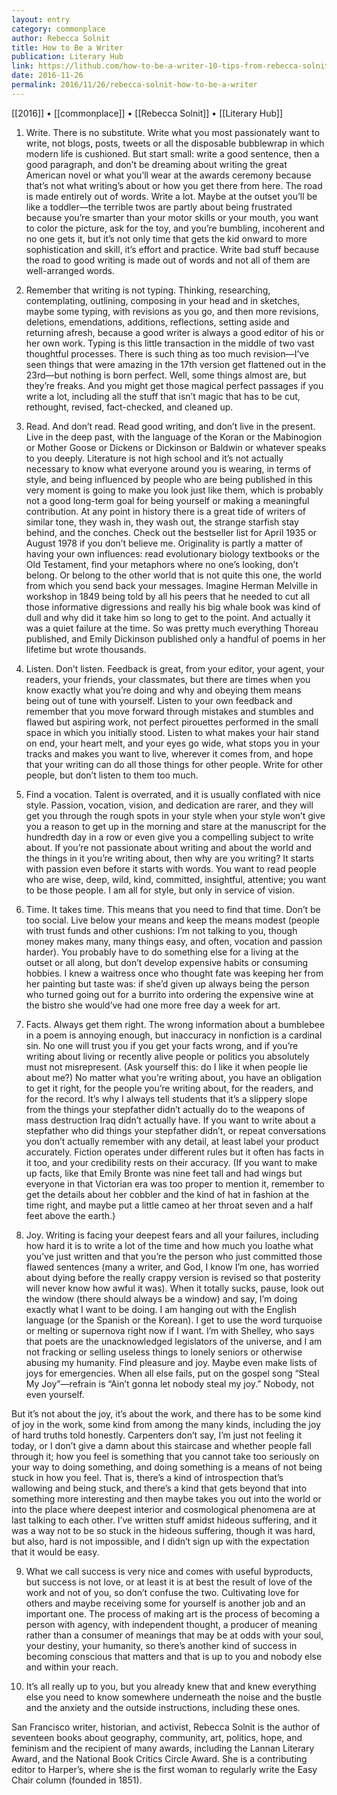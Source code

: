 ```yaml
---
layout: entry
category: commonplace
author: Rebecca Solnit
title: How to Be a Writer
publication: Literary Hub
link: https://lithub.com/how-to-be-a-writer-10-tips-from-rebecca-solnit/
date: 2016-11-26
permalink: 2016/11/26/rebecca-solnit-how-to-be-a-writer
---
```


[[2016]] • [[commonplace]] • [[Rebecca Solnit]] • [[Literary Hub]]
 
1) Write. There is no substitute. Write what you most passionately want to write, not blogs, posts, tweets or all the disposable bubblewrap in which modern life is cushioned. But start small: write a good sentence, then a good paragraph, and don’t be dreaming about writing the great American novel or what you’ll wear at the awards ceremony because that’s not what writing’s about or how you get there from here. The road is made entirely out of words. Write a lot. Maybe at the outset you’ll be like a toddler—the terrible twos are partly about being frustrated because you’re smarter than your motor skills or your mouth, you want to color the picture, ask for the toy, and you’re bumbling, incoherent and no one gets it, but it’s not only time that gets the kid onward to more sophistication and skill, it’s effort and practice. Write bad stuff because the road to good writing is made out of words and not all of them are well-arranged words.

2) Remember that writing is not typing. Thinking, researching, contemplating, outlining, composing in your head and in sketches, maybe some typing, with revisions as you go, and then more revisions, deletions, emendations, additions, reflections, setting aside and returning afresh, because a good writer is always a good editor of his or her own work. Typing is this little transaction in the middle of two vast thoughtful processes. There is such thing as too much revision—I’ve seen things that were amazing in the 17th version get flattened out in the 23rd—but nothing is born perfect. Well, some things almost are, but they’re freaks. And you might get those magical perfect passages if you write a lot, including all the stuff that isn’t magic that has to be cut, rethought, revised, fact-checked, and cleaned up.

3) Read. And don’t read. Read good writing, and don’t live in the present. Live in the deep past, with the language of the Koran or the Mabinogion or Mother Goose or Dickens or Dickinson or Baldwin or whatever speaks to you deeply. Literature is not high school and it’s not actually necessary to know what everyone around you is wearing, in terms of style, and being influenced by people who are being published in this very moment is going to make you look just like them, which is probably not a good long-term goal for being yourself or making a meaningful contribution. At any point in history there is a great tide of writers of similar tone, they wash in, they wash out, the strange starfish stay behind, and the conches. Check out the bestseller list for April 1935 or August 1978 if you don’t believe me. Originality is partly a matter of having your own influences: read evolutionary biology textbooks or the Old Testament, find your metaphors where no one’s looking, don’t belong. Or belong to the other world that is not quite this one, the world from which you send back your messages. Imagine Herman Melville in workshop in 1849 being told by all his peers that he needed to cut all those informative digressions and really his big whale book was kind of dull and why did it take him so long to get to the point. And actually it was a quiet failure at the time. So was pretty much everything Thoreau published, and Emily Dickinson published only a handful of poems in her lifetime but wrote thousands.

4) Listen. Don’t listen. Feedback is great, from your editor, your agent, your readers, your friends, your classmates, but there are times when you know exactly what you’re doing and why and obeying them means being out of tune with yourself. Listen to your own feedback and remember that you move forward through mistakes and stumbles and flawed but aspiring work, not perfect pirouettes performed in the small space in which you initially stood. Listen to what makes your hair stand on end, your heart melt, and your eyes go wide, what stops you in your tracks and makes you want to live, wherever it comes from, and hope that your writing can do all those things for other people. Write for other people, but don’t listen to them too much.

5) Find a vocation. Talent is overrated, and it is usually conflated with nice style. Passion, vocation, vision, and dedication are rarer, and they will get you through the rough spots in your style when your style won’t give you a reason to get up in the morning and stare at the manuscript for the hundredth day in a row or even give you a compelling subject to write about. If you’re not passionate about writing and about the world and the things in it you’re writing about, then why are you writing? It starts with passion even before it starts with words. You want to read people who are wise, deep, wild, kind, committed, insightful, attentive; you want to be those people. I am all for style, but only in service of vision.

6) Time. It takes time. This means that you need to find that time. Don’t be too social. Live below your means and keep the means modest (people with trust funds and other cushions: I’m not talking to you, though money makes many, many things easy, and often, vocation and passion harder). You probably have to do something else for a living at the outset or all along, but don’t develop expensive habits or consuming hobbies. I knew a waitress once who thought fate was keeping her from her painting but taste was: if she’d given up always being the person who turned going out for a burrito into ordering the expensive wine at the bistro she would’ve had one more free day a week for art.

7) Facts. Always get them right. The wrong information about a bumblebee in a poem is annoying enough, but inaccuracy in nonfiction is a cardinal sin. No one will trust you if you get your facts wrong, and if you’re writing about living or recently alive people or politics you absolutely must not misrepresent. (Ask yourself this: do I like it when people lie about me?) No matter what you’re writing about, you have an obligation to get it right, for the people you’re writing about, for the readers, and for the record. It’s why I always tell students that it’s a slippery slope from the things your stepfather didn’t actually do to the weapons of mass destruction Iraq didn’t actually have. If you want to write about a stepfather who did things your stepfather didn’t, or repeat conversations you don’t actually remember with any detail, at least label your product accurately. Fiction operates under different rules but it often has facts in it too, and your credibility rests on their accuracy. (If you want to make up facts, like that Emily Bronte was nine feet tall and had wings but everyone in that Victorian era was too proper to mention it, remember to get the details about her cobbler and the kind of hat in fashion at the time right, and maybe put a little cameo at her throat seven and a half feet above the earth.)

8) Joy. Writing is facing your deepest fears and all your failures, including how hard it is to write a lot of the time and how much you loathe what you’ve just written and that you’re the person who just committed those flawed sentences (many a writer, and God, I know I’m one, has worried about dying before the really crappy version is revised so that posterity will never know how awful it was). When it totally sucks, pause, look out the window (there should always be a window) and say, I’m doing exactly what I want to be doing. I am hanging out with the English language (or the Spanish or the Korean). I get to use the word turquoise or melting or supernova right now if I want. I’m with Shelley, who says that poets are the unacknowledged legislators of the universe, and I am not fracking or selling useless things to lonely seniors or otherwise abusing my humanity. Find pleasure and joy. Maybe even make lists of joys for emergencies. When all else fails, put on the gospel song “Steal My Joy”—refrain is “Ain’t gonna let nobody steal my joy.” Nobody, not even yourself.

But it’s not about the joy, it’s about the work, and there has to be some kind of joy in the work, some kind from among the many kinds, including the joy of hard truths told honestly. Carpenters don’t say, I’m just not feeling it today, or I don’t give a damn about this staircase and whether people fall through it; how you feel is something that you cannot take too seriously on your way to doing something, and doing something is a means of not being stuck in how you feel. That is, there’s a kind of introspection that’s wallowing and being stuck, and there’s a kind that gets beyond that into something more interesting and then maybe takes you out into the world or into the place where deepest interior and cosmological phenomena are at last talking to each other. I’ve written stuff amidst hideous suffering, and it was a way not to be so stuck in the hideous suffering, though it was hard, but also, hard is not impossible, and I didn’t sign up with the expectation that it would be easy.

9) What we call success is very nice and comes with useful byproducts, but success is not love, or at least it is at best the result of love of the work and not of you, so don’t confuse the two. Cultivating love for others and maybe receiving some for yourself is another job and an important one. The process of making art is the process of becoming a person with agency, with independent thought, a producer of meaning rather than a consumer of meanings that may be at odds with your soul, your destiny, your humanity, so there’s another kind of success in becoming conscious that matters and that is up to you and nobody else and within your reach.

10) It’s all really up to you, but you already knew that and knew everything else you need to know somewhere underneath the noise and the bustle and the anxiety and the outside instructions, including these ones.

San Francisco writer, historian, and activist, Rebecca Solnit is the author of seventeen books about geography, community, art, politics, hope, and feminism and the recipient of many awards, including the Lannan Literary Award, and the National Book Critics Circle Award. She is a contributing editor to Harper’s, where she is the first woman to regularly write the Easy Chair column (founded in 1851). 
